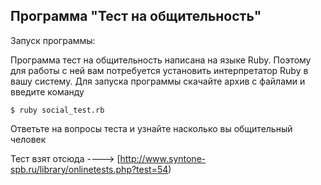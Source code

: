 ## Программа "Тест на общительность"
Запуск программы: 

Программа тест на общительность написана на языке Ruby. Поэтому для работы с ней вам потребуется 
установить интерпретатор Ruby в вашу систему. 
Для запуска программы скачайте архив с файлами и введите команду
        
  <code>$ ruby social_test.rb</code>

Ответьте на вопросы теста и узнайте насколько вы общительный человек 

Тест взят отсюда ----> [http://www.syntone-spb.ru/library/onlinetests.php?test=54)
## 
